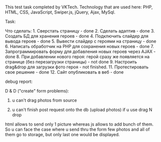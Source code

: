 This test task completed by VKTech.
Technology that are used here:
PHP, HTML, CSS, JavaScript, Swiper.js, jQuery, Ajax, MySql.


Task: 

Что сделать:
    1. Сверстать страницу - done
    2. Сделать адаптив - done
    3. Создать БД для хранения героев - done
    4. Подключить слайдер для вывода героев - done
    5. Вывести слайдер с героями на страницу - done
    6. Написать обработчик на PHP для сохранения новых героев - done
    7. Запрограммировать форму для добавления новых героев через AJAX - done
    8. При добавлении нового героя:
     герой сразу же появляется на странице (без перезагрузки страницы) - not done
    9. Настроить drag&drop для загрузки фото героя - not finished.
    11. Протестировать свое решение - done
    12. Сайт опубликовать в веб - done



debug report:

D & D 
("create" form problems):

1. u can't drag photos from source

2. u can't finish post request onto the db (upload photos) if  u use drag N drop

html allows to send only 1 picture whereas js allows to add bunch of them. So u can face the case where u send thru the form few photos and all of them go to storage, but only last one would be displayed.
